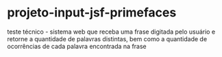 # projeto-input-jsf-primefaces
teste técnico - sistema web que receba uma frase digitada pelo usuário e retorne a quantidade de palavras distintas, bem como a quantidade de ocorrências de cada palavra encontrada na frase
